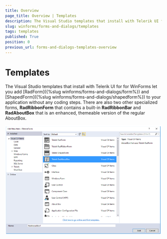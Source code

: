 ```yaml
---
title: Overview
page_title: Overview | Templates
description: The Visual Studio templates that install with Telerik UI for for WinForms let you add RadForm and ShapedForm to your application without any coding steps. 
slug: winforms/forms-and-dialogs/templates
tags: templates
published: True
position: 0
previous_url: forms-and-dialogs-templates-overview
---
```


# Templates

The Visual Studio templates that install with Telerik UI for for WinForms let you add [RadForm]({%slug winforms/forms-and-dialogs/form%}) and [ShapedForm]({%slug winforms/forms-and-dialogs/shapedform%}) to your application without any coding steps. There are also two other specialized forms, __RadRibbonForm__ that contains a built-in __RadRibbonBar__ and __RadAboutBox__ that is an enhanced, themeable version of the regular AboutBox.
        
![forms-and-dialogs-templates-overview 001](images/forms-and-dialogs-templates-overview001.png)
